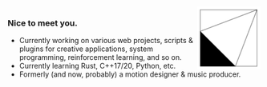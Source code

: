 <img align="right" style="width: 25%;" src="logo_800.svg" />

### Nice to meet you.

- Currently working on various web projects, scripts & plugins for creative applications, system programming, reinforcement learning, and so on. 
- Currently learning Rust, C++17/20, Python, etc.
- Formerly (and now, probably) a motion designer & music producer.
